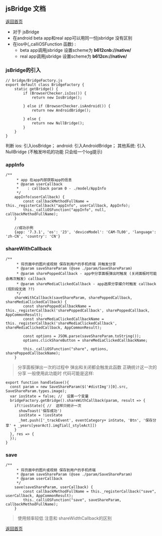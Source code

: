## jsBridge 文档

[返回首页](./index.md)
 
 
* 对于 jsBridge
* 在android beta app和real app可以用同一份jsbridge 没有区别
* 在ios中(_calliOSFunction 函数) : 
  - beta app调用jsbridge 设置scheme为 **b612cnb://native/** 
  - real app调用jsbridge 设置scheme为 **b612cn://native/**
  

### jsBridge的引入

```
// bridge/BridgeFactory.js
export default class BridgeFactory {
    static getBridge() {
        if (BrowserChecker.isIos()) {
            return new IosBridge();

        } else if (BrowserChecker.isAndroid()) {
            return new AndroidBridge();

        } else {
            return new NullBridge();
        }
    }
}
```

判断 ios: 引入iosBridge；  android: 引入AndroidBridge； 其他系统: 引入NullBridge (不触发咔叽的功能 只会给一个log提示)


### appInfo

```
/**
     * app 在app内部获取app的信息
     * @param userCallback
     *    : callback param 0 - ./model/AppInfo
     */
    appInfo(userCallback) {
        const callbackMethodFullName = this._registerCallback("appInfo", userCallback, AppInfo);
        this._calliOSFunction("appInfo", null, callbackMethodFullName);
    }
    
    //成功示例
    {app: '7.3.1', 'os': '23', 'deviceModel': 'CAM-TL00', 'language': 'zh-CN', 'country': 'CN'}
```


### shareWithCallback

```
/**
     * 将页面中的图片或视频 保存到用户的手机终端 并触发分享
     * @param saveShareParam (@see ./param/SaveShareParam)
     * @param sharePoppedCallback - app中分享面板弹出时触发 (关闭面板时可能会再次触发) callback
     * @param shareMediaClickedCallback - app选择分享媒介时触发 callback (现阶段无效 ??)
     */
    shareWithCallback(saveShareParam, sharePoppedCallback, shareMediaClickedCallback) {
        const sharePoppedCallbackName = this._registerCallback('sharePoppedCallback', sharePoppedCallback, AppCommonResult);
        const shareMediaClickedCallbackName = this._registerCallback('shareMediaClickedCallback', shareMediaClickedCallback, AppCommonResult);

        const options = JSON.parse(saveShareParam.toString());
        options.clickShareButton = shareMediaClickedCallbackName;

        this._calliOSFunction("share", options, sharePoppedCallbackName);
    }
 ```
 
> 分享面板弹出一次的过程中 弹出和关闭都会触发此函数 正确统计这一次的分享
> 一般使用此功能时 代码可能是这样:
```
export function handleSave(){
  const param = new SaveShareParam($('#distImg')[0].src, SaveShareParam.types.image);
  var iosState = false; //  设置一个变量
  bridgeFactory.getBridge().shareWithCallback(param, result => {
    if(!iosState){ //  这样只统计一次
      showToast('保存成功')
      iosState = !iosState
      _hmt.push(['_trackEvent', eventCategory+ inState, 'Btn', '保存分享' + _years[yearAct].imgTial[_styleAct]])
    }
  }, res => {
  });
}
```


### save
```
/**
     * 将页面中的图片或视频 保存到用户的手机终端
     * @param saveShareParam (@see ./param/SaveShareParam)
     * @param userCallback
     */
    save(saveShareParam, userCallback) {
        const callbackMethodFullName = this._registerCallback("save", userCallback, AppCommonResult);
        this._calliOSFunction("save", saveShareParam, callbackMethodFullName);
    }
 ```
 
> 使用频率较低  注意和 shareWidthCallback的区别













[返回首页](./index.md)


